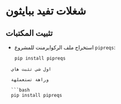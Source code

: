 # شغلات تفيد ببايثون 

## تثبيت المكتبات

- استخراج ملف الركوايرمنت للمشروع  `pipreqs`:
  ```bash
  pip install pipreqs
```
  اول شي تثبت هاي 

  وراهة تستعملهة 

  ```bash
  pip install pipreqs
```
